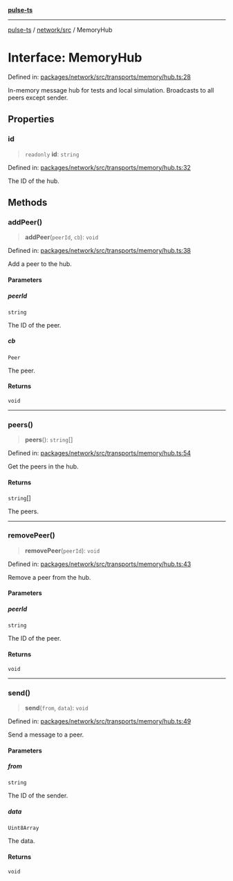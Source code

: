 [**pulse-ts**](../../../README.md)

***

[pulse-ts](../../../README.md) / [network/src](../README.md) / MemoryHub

# Interface: MemoryHub

Defined in: [packages/network/src/transports/memory/hub.ts:28](https://github.com/jlehett/pulse-ts/blob/4869ef2c4af7bf37d31e2edd2d6d1ba148133fb2/packages/network/src/transports/memory/hub.ts#L28)

In-memory message hub for tests and local simulation.
Broadcasts to all peers except sender.

## Properties

### id

> `readonly` **id**: `string`

Defined in: [packages/network/src/transports/memory/hub.ts:32](https://github.com/jlehett/pulse-ts/blob/4869ef2c4af7bf37d31e2edd2d6d1ba148133fb2/packages/network/src/transports/memory/hub.ts#L32)

The ID of the hub.

## Methods

### addPeer()

> **addPeer**(`peerId`, `cb`): `void`

Defined in: [packages/network/src/transports/memory/hub.ts:38](https://github.com/jlehett/pulse-ts/blob/4869ef2c4af7bf37d31e2edd2d6d1ba148133fb2/packages/network/src/transports/memory/hub.ts#L38)

Add a peer to the hub.

#### Parameters

##### peerId

`string`

The ID of the peer.

##### cb

`Peer`

The peer.

#### Returns

`void`

***

### peers()

> **peers**(): `string`[]

Defined in: [packages/network/src/transports/memory/hub.ts:54](https://github.com/jlehett/pulse-ts/blob/4869ef2c4af7bf37d31e2edd2d6d1ba148133fb2/packages/network/src/transports/memory/hub.ts#L54)

Get the peers in the hub.

#### Returns

`string`[]

The peers.

***

### removePeer()

> **removePeer**(`peerId`): `void`

Defined in: [packages/network/src/transports/memory/hub.ts:43](https://github.com/jlehett/pulse-ts/blob/4869ef2c4af7bf37d31e2edd2d6d1ba148133fb2/packages/network/src/transports/memory/hub.ts#L43)

Remove a peer from the hub.

#### Parameters

##### peerId

`string`

The ID of the peer.

#### Returns

`void`

***

### send()

> **send**(`from`, `data`): `void`

Defined in: [packages/network/src/transports/memory/hub.ts:49](https://github.com/jlehett/pulse-ts/blob/4869ef2c4af7bf37d31e2edd2d6d1ba148133fb2/packages/network/src/transports/memory/hub.ts#L49)

Send a message to a peer.

#### Parameters

##### from

`string`

The ID of the sender.

##### data

`Uint8Array`

The data.

#### Returns

`void`
